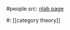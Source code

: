 #people 
src: [nlab page](https://ncatlab.org/davidcorfield/show/HomePage) 

#: [[category theory]] 